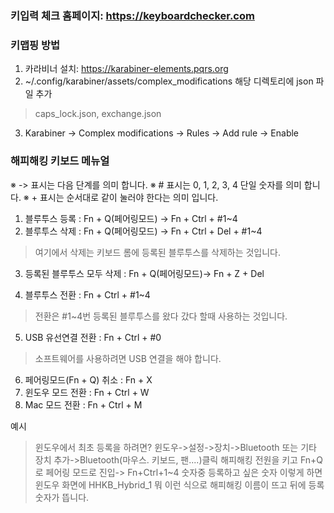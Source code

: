### 키입력 체크 홈페이지: https://keyboardchecker.com

### 키맵핑 방법
1. 카라비너 설치: https://karabiner-elements.pqrs.org
2. ~/.config/karabiner/assets/complex_modifications 해당 디렉토리에 json 파일 추가 
> caps_lock.json, exchange.json
3. Karabiner -> Complex modifications -> Rules -> Add rule -> Enable

### 해피해킹 키보드 메뉴얼
※ -> 표시는 다음 단계를 의미 합니다.
※ # 표시는 0, 1, 2, 3, 4 단일 숫자를 의미 합니다.
※ + 표시는 순서대로 같이 눌러야 한다는 의미 입니다.

1. 블루투스 등록 : Fn + Q(페어링모드) -> Fn + Ctrl + #1~4 
2. 블루투스 삭제 : Fn + Q(페어링모드) -> Fn + Ctrl + Del + #1~4
> 여기에서 삭제는 키보드 롬에 등록된 블루투스를 삭제하는 것입니다.
3. 등록된 블루투스 모두 삭제 : Fn + Q(페어링모드)-> Fn + Z + Del

4. 블루투스 전환 : Fn + Ctrl + #1~4
> 전환은 #1~4번 등록된 블루투스를 왔다 갔다 할때 사용하는 것입니다.

5. USB 유선연결 전환 : Fn + Ctrl + #0
> 소프트웨어를 사용하려면 USB 연결을 해야 합니다.

6. 페어링모드(Fn + Q) 취소 : Fn + X
7. 윈도우 모드 전환 : Fn + Ctrl + W
8. Mac 모드 전환 : Fn + Ctrl + M

예시
> 윈도우에서 최초 등록을 하려면?
윈도우->설정->장치->Bluetooth 또는 기타 장치 추가->Bluetooth(마우스. 키보드, 팬....)클릭
해피해킹 전원을 키고 Fn+Q 로 페어링 모드로 진입-> Fn+Ctrl+1~4 숫자중 등록하고 싶은 숫자
이렇게 하면 윈도우 화면에 HHKB_Hybrid_1 뭐 이런 식으로 해피해킹 이름이 뜨고 뒤에 등록숫자가 뜹니다.
